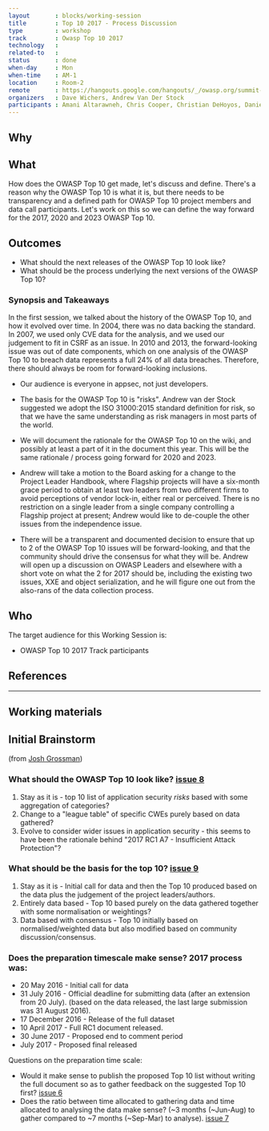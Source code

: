 ```yaml
---
layout       : blocks/working-session
title        : Top 10 2017 - Process Discussion
type         : workshop
track        : Owasp Top 10 2017
technology   :
related-to   :
status       : done
when-day     : Mon
when-time    : AM-1
location     : Room-2
remote       : https://hangouts.google.com/hangouts/_/owasp.org/summit-room-2
organizers   : Dave Wichers, Andrew Van Der Stock
participants : Amani Altarawneh, Chris Cooper, Christian DeHoyos, Daniel Miessler, Erez Yalon, Jason Li, Jonas vanalderweireldt, Kevin Greene, Nuno Loureiro, Sandor Lenart, Tiago Mendo, Tiffany Long, Torsten Gigler, Robert Grace, Phil Parker, Josh Grossman 
---
```


## Why


## What

How does the OWASP Top 10 get made, let's discuss and define. 
There's a reason why the OWASP Top 10 is what it is, but there needs to be transparency and a defined path for OWASP Top 10 project members and data call participants. 
Let's work on this so we can define the way forward for the 2017, 2020 and 2023 OWASP Top 10. 
 
## Outcomes 

- What should the next releases of the OWASP Top 10 look like?
- What should be the process underlying the next versions of the OWASP Top 10?

### Synopsis and Takeaways

In the first session, we talked about the history of the OWASP Top 10, and how it evolved over time. 
In 2004, there was no data backing the standard. In 2007, we used only CVE data for the analysis, and we used our judgement to fit in CSRF as an issue. In 2010 and 2013, the forward-looking issue was out of date components, which on one analysis of the OWASP Top 10 to breach data represents a full 24% of all data breaches. Therefore, there should always be room for forward-looking inclusions. 

- Our audience is everyone in appsec, not just developers.

- The basis for the OWASP Top 10 is "risks". Andrew van der Stock suggested we adopt the ISO 31000:2015 standard definition for risk, so that we have the same understanding as risk managers in most parts of the world. 

- We will document the rationale for the OWASP Top 10 on the wiki, and possibly at least a part of it in the document this year. This will be the same rationale / process going forward for 2020 and 2023.

- Andrew will take a motion to the Board asking for a change to the Project Leader Handbook, where Flagship projects will have a six-month grace period to obtain at least two leaders from two different firms to avoid perceptions of vendor lock-in, either real or perceived. There is no restriction on a single leader from a single company controlling a Flagship project at present; Andrew would like to de-couple the other issues from the independence issue.

- There will be a transparent and documented decision to ensure that up to 2 of the OWASP Top 10 issues will be forward-looking, and that the community should drive the consensus for what they will be. Andrew will open up a discussion on OWASP Leaders and elsewhere with a short vote on what the 2 for 2017 should be, including the existing two issues, XXE and object serialization, and he will figure one out from the also-rans of the data collection process.


## Who

The target audience for this Working Session is:

 - OWASP Top 10 2017 Track participants

## References

--- 

## Working materials

## Initial Brainstorm 
(from [Josh Grossman](https://owaspsummit.org/Participants/remote/Josh-Grossman.html))

### What should the OWASP Top 10 look like? [issue 8](https://github.com/OWASP/Top10/issues/8)
1. Stay as it is - top 10 list of application security *risks* based with some aggregation of categories?
2. Change to a "league table" of specific CWEs purely based on data gathered?
3. Evolve to consider wider issues in application security - this seems to have been the rationale behind "2017 RC1 A7 - Insufficient Attack Protection"?

### What should be the basis for the top 10? [issue 9](https://github.com/OWASP/Top10/issues/9)
1. Stay as it is - Initial call for data and then the Top 10 produced based on the data plus the judgement of the project leaders/authors.
2. Entirely data based - Top 10 based purely on the data gathered together with some normalisation or weightings?
3. Data based with consensus - Top 10 initially based on normalised/weighted data but also modified based on community discussion/consensus.

### Does the preparation timescale make sense? 2017 process was:
- 20 May 2016      - Initial call for data
- 31 July 2016     - Official deadline for submitting data (after an extension from 20 July).
(based on the data released, the last large submission was 31 August 2016).
- 17 December 2016 - Release of the full dataset
- 10 April 2017    - Full RC1 document released.
- 30 June 2017     - Proposed end to comment period
- July 2017        - Proposed final released

Questions on the preparation time scale:
- Would it make sense to publish the proposed Top 10 list without writing the full document so as to gather feedback on the suggested Top 10 first? [issue 6](https://github.com/OWASP/Top10/issues/6)
- Does the ratio between time allocated to gathering data and time allocated to analysing the data make sense? (~3 months (~Jun-Aug) to gather compared to ~7 months (~Sep-Mar) to analyse). [issue 7](https://github.com/OWASP/Top10/issues/7)
